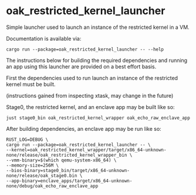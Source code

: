 # oak_restricted_kernel_launcher

Simple launcher used to launch an instance of the restricted kernel in a VM.

Documentation is available via:

```shell
cargo run --package=oak_restricted_kernel_launcher -- --help
```

The instructions below for building the required dependencies and running an app
using this launcher are provided on a best effort basis.

First the dependencies used to run launch an instance of the restricted kernel
must be built.

(instructions gained from inspecting xtask, may change in the future)

Stage0, the restricted kernel, and an enclave app may be built like so:

```shell
just stage0_bin oak_restricted_kernel_wrapper oak_echo_raw_enclave_app
```

After building dependencies, an enclave app may be run like so:

```shell
RUST_LOG=DEBUG \
cargo run --package=oak_restricted_kernel_launcher -- \
--kernel=oak_restricted_kernel_wrapper/target/x86_64-unknown-none/release/oak_restricted_kernel_wrapper_bin \
--vmm-binary=$(which qemu-system-x86_64) \
--memory-size=256M \
--bios-binary=stage0_bin/target/x86_64-unknown-none/release/oak_stage0.bin \
--app-binary=enclave_apps/target/x86_64-unknown-none/debug/oak_echo_raw_enclave_app
```
